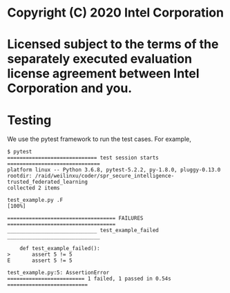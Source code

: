 # Copyright (C) 2020 Intel Corporation
# Licensed subject to the terms of the separately executed evaluation license agreement between Intel Corporation and you.

Testing
=======


We use the pytest framework to run the test cases. For example,


```console
$ pytest
============================= test session starts ==============================
platform linux -- Python 3.6.8, pytest-5.2.2, py-1.8.0, pluggy-0.13.0
rootdir: /raid/weilinxu/coder/spr_secure_intelligence-trusted_federated_learning
collected 2 items

test_example.py .F                                                       [100%]

=================================== FAILURES ===================================
_____________________________ test_example_failed ______________________________

    def test_example_failed():
>       assert 5 != 5
E       assert 5 != 5

test_example.py:5: AssertionError
========================= 1 failed, 1 passed in 0.54s ==========================
```